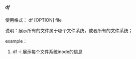 ##### df

使用格式： df [OPTION] file

说明：展示所有的文件属于哪个文件系统，或者所有的文件系统；

example：

1. df -i
展示每个文件系统inode的信息
